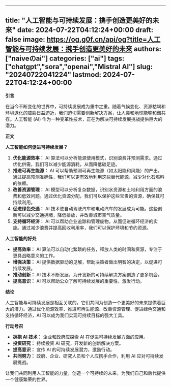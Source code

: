 
---
title: "人工智能与可持续发展：携手创造更美好的未来"
date: 2024-07-22T04:12:24+00:00
draft: false
image: https://og.g0f.cn/api/og?title=人工智能与可持续发展：携手创造更美好的未来
authors: ["naiveのai"]
categories: ["ai"]
tags: ["chatgpt","sora","openai","Mistral AI"]
slug: "20240722041224"
lastmod: 2024-07-22T04:12:24+00:00
---
**引言**

在当今不断变化的世界中，可持续发展成为重中之重。随着气候变化、资源枯竭和环境退化的威胁日益迫近，我们迫切需要创新解决方案，让人类和地球能够和谐共存。人工智能 (AI) 作为一种变革性技术，正在为解决可持续发展挑战提供巨大的潜力。

**正文**

**人工智能如何促进可持续发展？**

1. **优化能源效率：** AI 算法可以分析能源使用模式，识别浪费并预测需求。通过优化供需，我们可以减少能源消耗，从而降低碳足迹。
2. **推进可再生能源：** AI 可以帮助预测可再生能源（如太阳能和风能）的产出。通过提高预测准确性，我们可以更有效地利用这些替代能源，减少对化石燃料的依赖。
3. **改善资源管理：** AI 模型可以分析复杂数据，识别水资源和土地利用方面的浪费和低效问题。通过优化资源分配，我们可以保护这些宝贵的资源，确保其可持续利用。
4. **促进绿色交通：** AI 技术使自动驾驶汽车和电动汽车的发展成为可能。这些创新可以减少交通拥堵，降低排放，并改善城市空气质量。
5. **支持循环经济：** AI 可以帮助企业追踪和管理废物，从而促进循环经济的实施。通过减少浪费并提高回收利用率，我们可以保护环境和节约资源。

**人工智能的好处**

* **提高效率：** AI 算法可以自动化繁琐的任务，释放人类的时间和资源，专注于更具战略意义的工作。
* **增强决策：** AI 提供数据驱动的见解，帮助决策者做出明智的决定，以促进可持续发展。
* **推动创新：** AI 技术不断发展，为开发新的可持续解决方案创造了更多机会。
* **提高意识：** AI 可以帮助公众了解可持续发展的重要性，激发行动。

**结论**

人工智能与可持续发展是相互关联的，它们共同为创造一个更美好的未来提供着巨大的潜力。通过优化能源效率、推进可再生能源、改善资源管理、促进绿色交通和支持循环经济，AI 可以成为我们实现可持续目标的强大工具。

**行动号召**

* **拥抱 AI 技术：** 企业和政府应探索 AI 在促进可持续发展方面的应用。
* **投资研究：** 持续投资 AI 研究，开发新的创新解决方案。
* **提高意识：** 宣传 AI 的可持续发展潜力，激励行动。
* **共同努力：** 政府、企业、研究人员和个人应携手合作，利用 AI 应对可持续发展挑战。

让我们共同利用人工智能的力量，创造一个可持续的未来，为我们自己和后代提供一个健康繁荣的世界。